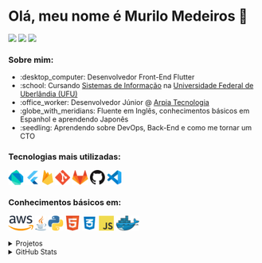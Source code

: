 <h1> Olá, meu nome é Murilo Medeiros 👋 </h1>
<p>
   <a href="https://www.linkedin.com/in/murilo-medeiros-07452314a/">
    <img src="https://img.shields.io/badge/LinkedIn-3D6098?style=flat&logo=linkedin&labelColor=3D6098"  height=25/></a>
  <a href="https://twitter.com/muthmedeiros">
    <img src="https://img.shields.io/badge/twitter-%231DA1F2.svg?&style=flat&logo=twitter&logoColor=white" height=25/></a>
  <a href="https://www.instagram.com/muthmedeiros">
    <img src="https://img.shields.io/badge/instagram-%23E4405F.svg?&style=flat&logo=instagram&logoColor=white"  height=25/></a>
</p>
     
<h3> Sobre mim: </h3>
<ul>
  <li>:desktop_computer: Desenvolvedor Front-End Flutter
  <li>:school: Cursando <a href="http://www.portal.facom.ufu.br/graduacao/sistemas-de-informacao-campus-santa-monica">Sistemas de Informação</a> na <a href="https://ufu.br/">Universidade Federal de Uberlândia (UFU)</a>
  <li>:office_worker: Desenvolvedor Júnior @ <a href="https://arpiatecnologia.com.br/">Arpia Tecnologia</a>
  <li>:globe_with_meridians: Fluente em Inglês, conhecimentos básicos em Espanhol e aprendendo Japonês
  <li>:seedling: Aprendendo sobre DevOps, Back-End e como me tornar um CTO
</ul>

<h3 align="left">
  Tecnologias mais utilizadas: 
</h3>
<p>
  <a href="https://dart.dev/" title="Dart"><img src="logos/dart.png" height=30/></a>
  <a href="https://flutter.dev/" title="Flutter"><img src="logos/flutter.png" height=30/></a>
  <a href="https://firebase.google.com/" title="Firebase"><img src="logos/firebase.png" height=30/></a>
  <a href="https://git-scm.com/" title="Git"><img src="logos/git.png" height=30/></a>
  <a href="https://gitlab.com/" title="GitLab"><img src="logos/gitlab.png" height=30/></a>
  <a href="https://github.com/" title="GitHub"><img src="logos/github.png" height=30/></a>
  <a href="https://code.visualstudio.com/" title="Visual Studio Code"><img src="logos/vscode.png" height=30/></a>
</p>

<h3 align="left">
  Conhecimentos básicos em: 
</h3>
<p>
  <a href="https://aws.amazon.com/pt/" title="AWS"><img src="logos/aws.png" height=30/></a>
  <a href="https://www.java.com/pt-BR/" title="Java"><img src="logos/java.png" height=30/></a>
  <a href="https://www.python.org/" title="Python"><img src="logos/python.png" height=30/></a>
  <a href="https://pt.wikipedia.org/wiki/HTML" title="HTML"><img src="logos/html5.png" height=30/></a>
  <a href="https://pt.wikipedia.org/wiki/Cascading_Style_Sheets" title="CSS"><img src="logos/css3.png" height=30/></a>
  <a href="https://en.wikipedia.org/wiki/JavaScript" title="JavaScript"><img src="logos/javascript.png" height=30/></a>
  <a href="https://www.docker.com/" title="Docker"><img src="logos/docker.png" height=30/></a>
</p>

<details>
   <summary>Projetos</summary>
      <br>
      <table>
         <thead>
            <tr>
               <th>Nome do Projeto</th>
               <th>Tecnologias Utilizadas</th>
               <th>Descrição</th>
            </tr>
         </thead>
         <tbody>
            <tr>
               <td><a href='https://github.com/muthmedeiros/tela_de_login_com_flutter'>Tela de Login</a></td>
               <td>Flutter, <a href="https://pub.dev/packages/mobx">MobX</a>, <a href="https://modular.flutterando.com.br/">Modular</a> e Firebase</td>
               <td>Telas simples de login e registro para aprendizado e reforço de conhecimentos em Flutter, gerência de estado, gerenciamento de rotas, autenticação e manipulação de banco de dados.</td>
            </tr>
            <tr>
               <td><a href='https://github.com/muthmedeiros/NLW05_dev_quiz'>DevQuiz</a></td>
               <td>Flutter</td>
               <td>Projeto completo da NLW #05 da <a href="https://www.rocketseat.com.br/">Rocketseat</a> em que é criado um quiz sobre tecnologias com reações para respostas certas e erradas, além de contador de acertos.</td>
            </tr>
            <tr>
               <td><a href='https://github.com/muthmedeiros/split.it'>Split.It</a></td>
               <td>Flutter, MobX, Modular e Firebase</td>
               <td>Projeto completo da Trilha Flutter do programa de aceleração <a href="https://www.rocketseat.com.br/ignite">Ignite</a>. Nele conseguimos criar uma lista de items a serem divididos, adicionar pessoas e calcular quanto cada um deve pagar no final.</td>
            </tr>
            <tr>
               <td><a href='https://github.com/muthmedeiros/loja_virtual_responsiva'>Loja Virtual Responsiva</a></td>
               <td>Flutter</td>
               <td>Construção de tela simples que simula uma loja virtual para aprendizado e reforço de conhecimentos em responsividade com Flutter e como ele é importante no desenvolvimento de interfaces.</td>
            </tr>
            <tr>
               <td><a href='https://github.com/muthmedeiros/olx_clone'>XLO</a></td>
               <td>Flutter, MobX, <a href="https://pub.dev/packages/get_it">GetIt</a> e <a href="https://www.back4app.com/">Back4App</a></td>
               <td>Clone da OLX desenvolvido em Flutter.</td>
            </tr>
         </tbody>
     </table>
</details>

<details> 
   <summary>GitHub Stats</summary>
      <br>
      <div align="center">
         <img height="170em" src="https://github-readme-stats.vercel.app/api?username=muthmedeiros&show_icons=true&count_private=true&include_all_commits=true&theme=calm">
         <img height="170em" src="https://github-readme-stats.vercel.app/api/top-langs/?username=muthmedeiros&layout=compact&theme=calm"><br>
         <img src="https://github-profile-trophy.vercel.app/?username=muthmedeiros&theme=onedark&row=1&column=6"><br>
         <img src="https://github-readme-streak-stats.herokuapp.com/?user=muthmedeiros&theme=calm">
      </div>
</details> 
